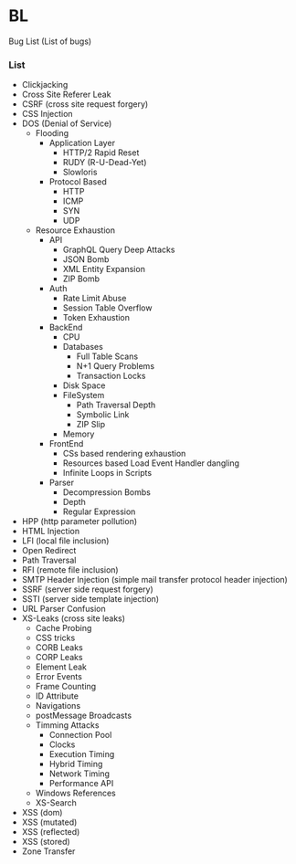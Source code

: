 # BL
Bug List (List of bugs)

### List

- Clickjacking
- Cross Site Referer Leak
- CSRF (cross site request forgery)
- CSS Injection
- DOS (Denial of Service)
  - Flooding
    - Application Layer
      - HTTP/2 Rapid Reset
      - RUDY (R-U-Dead-Yet)
      - Slowloris
    - Protocol Based
      - HTTP
      - ICMP
      - SYN
      - UDP 
  - Resource Exhaustion
    - API
      - GraphQL Query Deep Attacks
      - JSON Bomb
      - XML Entity Expansion
      - ZIP Bomb
    - Auth
      - Rate Limit Abuse
      - Session Table Overflow
      - Token Exhaustion
    - BackEnd
      - CPU
      - Databases
        - Full Table Scans
        - N+1 Query Problems
        - Transaction Locks
      - Disk Space
      - FileSystem
        - Path Traversal Depth
        - Symbolic Link
        - ZIP Slip
      - Memory
    - FrontEnd
      - CSs based rendering exhaustion
      - Resources based Load Event Handler dangling 
      - Infinite Loops in Scripts
    - Parser
      - Decompression Bombs
      - Depth 
      - Regular Expression
- HPP (http parameter pollution)
- HTML Injection
- LFI (local file inclusion)
- Open Redirect
- Path Traversal
- RFI (remote file inclusion)
- SMTP Header Injection (simple mail transfer protocol header injection)
- SSRF (server side request forgery)
- SSTI (server side template injection)
- URL Parser Confusion
- XS-Leaks (cross site leaks)
  - Cache Probing
  - CSS tricks
  - CORB Leaks
  - CORP Leaks
  - Element Leak
  - Error Events
  - Frame Counting
  - ID Attribute
  - Navigations
  - postMessage Broadcasts
  - Timming Attacks
    - Connection Pool
    - Clocks
    - Execution Timing
    - Hybrid Timing
    - Network Timing
    - Performance API
  - Windows References
  - XS-Search
- XSS (dom)
- XSS (mutated)
- XSS (reflected)
- XSS (stored)
- Zone Transfer
